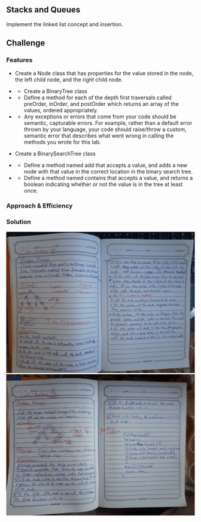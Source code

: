 ## Stacks and Queues
Implement the linked list concept and insertion.

## Challenge
### Features

* Create a Node class that has properties for the value stored in the node, the left child node, and the right child node.

* * Create a BinaryTree class
* * Define a method for each of the depth first traversals called preOrder, inOrder, and postOrder which returns an array of the values, ordered appropriately.
* * Any exceptions or errors that come from your code should be semantic, capturable errors. For example, rather than a default error thrown by your language, your code should raise/throw a custom, semantic error that describes what went wrong in calling the methods you wrote for this lab.

* Create a BinarySearchTree class

* * Define a method named add that accepts a value, and adds a new node with that value in the correct location in the binary search tree.
* * Define a method named contains that accepts a value, and returns a boolean indicating whether or not the value is in the tree at least once.

### Approach & Efficiency

### Solution
![](codeChall15.jpg)
![](codeChall16.jpg)
